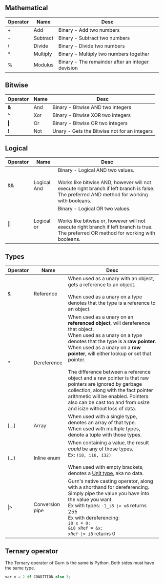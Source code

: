 ## Mathematical

| Operator | Name     | Desc                                             |
| -------- | -------- | ------------------------------------------------ |
| +        | Add      | Binary - Add two numbers                         |
| -        | Subtract | Binary - Subtract two numbers                    |
| /        | Divide   | Binary - Divide two numbers                      |
| \*       | Multiply | Binary - Multiply two numbers together           |
| \%       | Modulus  | Binary - The remainder after an integer devision |

## Bitwise

| Operator | Name | Desc                                         |
| -------- | ---- | -------------------------------------------- |
| **&**    | And  | Binary - Bitwise AND two integers            |
| **^**    | Xor  | Binary - Bitwise XOR two integers            |
| **\|**   | Or   | Binary - Bitwise OR two integers             |
| **!**    | Not  | Unary - Gets the Bitwise not for an integers |
## Logical
| Operator | Name        | Desc                                                                                                                                                                                 |
| -------- | ----------- | ------------------------------------------------------------------------------------------------------------------------------------------------------------------------------------ |
| &&       | Logical And | Binary - Logical AND two values.  <br><br>Works like bitwise AND, however will not execute right branch if left branch is false. The preferred AND method for working with booleans. |
| \|\|     | Logical or  | Binary - Logical OR two values.  <br><br>Works like bitwise or, however will not execute right branch if left branch is true. The preferred OR method for working with booleans.     |
## Types

| Operator | Name            | Desc                                                                                                                                                                                                                                                                                                                                                                                                                                                                                                                     |
| -------- | --------------- | ------------------------------------------------------------------------------------------------------------------------------------------------------------------------------------------------------------------------------------------------------------------------------------------------------------------------------------------------------------------------------------------------------------------------------------------------------------------------------------------------------------------------ |
| &        | Reference       | When used as a unary with an object, gets a reference to an object.<br><br>When used as a unary on a type denotes that the type is a reference to an object.                                                                                                                                                                                                                                                                                                                                                             |
| \*       | Dereference     | When used as a unary on an **referenced object**, will dereference that object.<br>When used as a unary on a type denotes that the type is a **raw pointer**.<br>When used as a unary on a **raw pointer**, will either lookup or set that pointer. <br><br>The difference between a reference object and a raw pointer is that raw pointers are ignored by garbage collection, along with the fact pointer arithmetic will be enabled. Pointers also can be cast too and from usize and isize without loss of data.<br> |
| \[...]   | Array           | When used with a single type, denotes an array of that type.<br>When used with multiple types, denote a tuple with those types.                                                                                                                                                                                                                                                                                                                                                                                          |
| (...)    | Inline enum     | When containing a value, the result *could* be any of those types.<br>Ex: `(i8, i16, i32)`<br><br>When used with empty brackets, denotes a [Unit type](https://en.wikipedia.org/wiki/Unit_type), aka no data.                                                                                                                                                                                                                                                                                                            |
| \|>      | Conversion pipe | Gurn's native casting operator, along with a shorthand for dereferencing. Simply pipe the value you have into the value you want.<br>Ex with types: `-1_i8 \|> u8` returns 255<br>Ex with dereferencing:<br>`i8 x = 0;`<br>`&i8 xRef = &x;`<br>`xRef \|> i8` returns 0                                                                                                                                                                                                                                                   |
## Ternary operator
The Ternary operator of Gurn is the same is Python. Both sides must have the same type.
```python
var x = 2 if CONDITION else 3;
```
